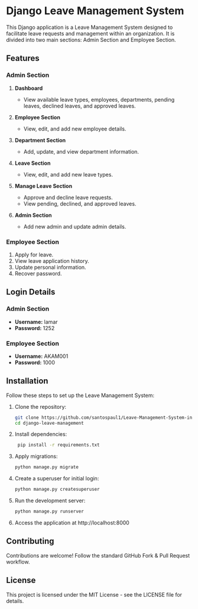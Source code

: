 # Django Leave Management System

This Django application is a Leave Management System designed to facilitate leave requests and management within an organization. It is divided into two main sections: Admin Section and Employee Section.

## Features

### Admin Section

1. **Dashboard**
   - View available leave types, employees, departments, pending leaves, declined leaves, and approved leaves.

2. **Employee Section**
   - View, edit, and add new employee details.

3. **Department Section**
   - Add, update, and view department information.

4. **Leave Section**
   - View, edit, and add new leave types.

5. **Manage Leave Section**
   - Approve and decline leave requests.
   - View pending, declined, and approved leaves.

6. **Admin Section**
   - Add new admin and update admin details.

### Employee Section

1. Apply for leave.
2. View leave application history.
3. Update personal information.
4. Recover password.

## Login Details

### Admin Section
- **Username:** lamar
- **Password:** 1252

### Employee Section
- **Username:** AKAM001
- **Password:** 1000

## Installation

Follow these steps to set up the Leave Management System:

1. Clone the repository:
   ```bash
   git clone https://github.com/santospaul1/Leave-Management-System-in-Django-.git
   cd django-leave-management
2. Install dependencies:
   ```bash
    pip install -r requirements.txt

3.  Apply migrations:
    ```bash
    python manage.py migrate
4.  Create a superuser for initial login:
    ```bash
    python manage.py createsuperuser
5.  Run the development server:
    ```bash
    python manage.py runserver
6.  Access the application at http://localhost:8000

<h2>Contributing</h2>
Contributions are welcome! Follow the standard GitHub Fork & Pull Request workflow.

<h2>License</h2>
This project is licensed under the MIT License - see the LICENSE file for details.

